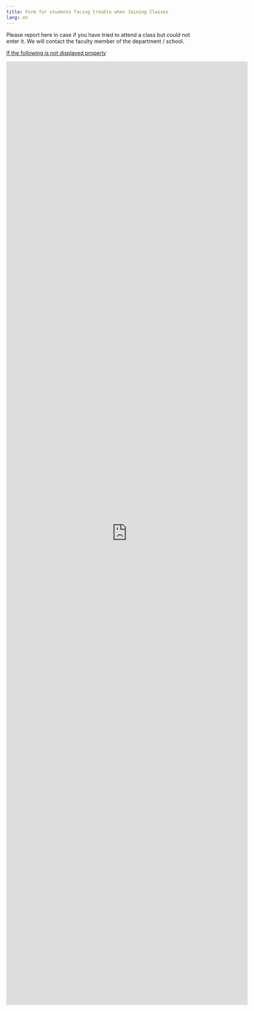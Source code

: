 ```yaml
---
title: Form for students facing trouble when Joining Classes
lang: en
---
```


Please report here in case if you have tried to attend a class but could not enter it.  We will contact the faculty member of the department / school.

<a href="https://forms.gle/uTAfS9dbYjGuZUg5A" target="_blank">If the following is not displayed properly</a>

<iframe src="https://docs.google.com/forms/d/e/1FAIpQLSeUcjz0cowZNhpTN0nlfdBXEVuDvywE4TMv7-HCM0NBA1J_vw/viewform?embedded=true" width="640" height="2500" frameborder="0" marginheight="0" marginwidth="0">読み込んでいます…</iframe>

